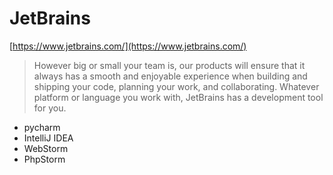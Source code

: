 # JetBrains

[https://www.jetbrains.com/](https://www.jetbrains.com/)

>  However big or small your team is, our products will ensure that it always has a smooth and enjoyable experience when building and shipping your code, planning your work, and collaborating.
> Whatever platform or language you work with, JetBrains has a development tool for you.

- pycharm
- IntelliJ IDEA
- WebStorm
- PhpStorm